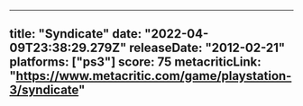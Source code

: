 
---
title: "Syndicate"
date: "2022-04-09T23:38:29.279Z"
releaseDate: "2012-02-21"
platforms: ["ps3"]
score: 75
metacriticLink: "https://www.metacritic.com/game/playstation-3/syndicate"
---
